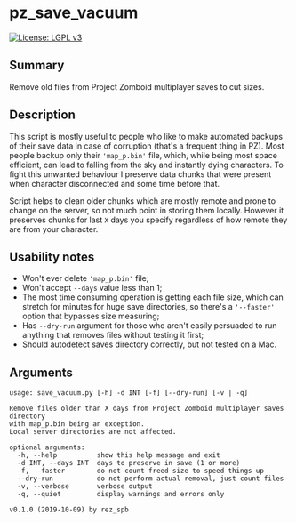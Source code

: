 # pz_save_vacuum
[![License: LGPL v3](https://img.shields.io/badge/License-LGPL%20v3-blue.svg)](https://www.gnu.org/licenses/lgpl-3.0)
## Summary
Remove old files from Project Zomboid multiplayer saves to cut sizes.

## Description
This script is mostly useful to people who like to make automated backups of
their save data in case of corruption (that's a frequent thing in PZ).
Most people backup only their `'map_p.bin'` file, which, while being most space
efficient, can lead to falling from the sky and instantly dying characters.
To fight this unwanted behaviour I preserve data chunks that were present when
character disconnected and some time before that.

Script helps to clean older chunks which are mostly remote and prone to change
on the server, so not much point in storing them locally. However it preserves
chunks for last `X` days you specify regardless of how remote they are from your
character.

## Usability notes
* Won't ever delete `'map_p.bin'` file;
* Won't accept `--days` value less than 1;
* The most time consuming operation is getting each file size, which can stretch
for minutes for huge save directories, so there's a `'--faster'` option that
bypasses size measuring;
* Has `--dry-run` argument for those who aren't easily persuaded to run anything 
that removes files without testing it first;
* Should autodetect saves directory correctly, but not tested on a Mac.

## Arguments
```
usage: save_vacuum.py [-h] -d INT [-f] [--dry-run] [-v | -q]

Remove files older than X days from Project Zomboid multiplayer saves directory
with map_p.bin being an exception.
Local server directories are not affected.

optional arguments:
  -h, --help          show this help message and exit
  -d INT, --days INT  days to preserve in save (1 or more)
  -f, --faster        do not count freed size to speed things up
  --dry-run           do not perform actual removal, just count files
  -v, --verbose       verbose output
  -q, --quiet         display warnings and errors only

v0.1.0 (2019-10-09) by rez_spb
```